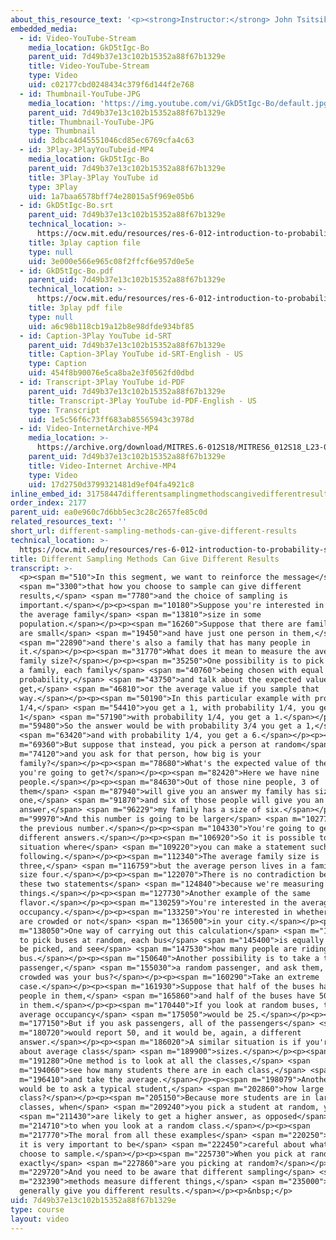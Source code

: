 ```yaml
---
about_this_resource_text: '<p><strong>Instructor:</strong> John Tsitsiklis</p>'
embedded_media:
  - id: Video-YouTube-Stream
    media_location: GkD5tIgc-Bo
    parent_uid: 7d49b37e13c102b15352a88f67b1329e
    title: Video-YouTube-Stream
    type: Video
    uid: c02177cbd0248434c379f6d144f2e768
  - id: Thumbnail-YouTube-JPG
    media_location: 'https://img.youtube.com/vi/GkD5tIgc-Bo/default.jpg'
    parent_uid: 7d49b37e13c102b15352a88f67b1329e
    title: Thumbnail-YouTube-JPG
    type: Thumbnail
    uid: 3dbca4d45551046cd85ec6769cfa4c63
  - id: 3Play-3PlayYouTubeid-MP4
    media_location: GkD5tIgc-Bo
    parent_uid: 7d49b37e13c102b15352a88f67b1329e
    title: 3Play-3Play YouTube id
    type: 3Play
    uid: 1a7baa6578bff74e28015a5f969e05b6
  - id: GkD5tIgc-Bo.srt
    parent_uid: 7d49b37e13c102b15352a88f67b1329e
    technical_location: >-
      https://ocw.mit.edu/resources/res-6-012-introduction-to-probability-spring-2018/part-iii-random-processes/different-sampling-methods-can-give-different-results/GkD5tIgc-Bo.srt
    title: 3play caption file
    type: null
    uid: 3e000e566e965c08f2ffcf6e957d0e5e
  - id: GkD5tIgc-Bo.pdf
    parent_uid: 7d49b37e13c102b15352a88f67b1329e
    technical_location: >-
      https://ocw.mit.edu/resources/res-6-012-introduction-to-probability-spring-2018/part-iii-random-processes/different-sampling-methods-can-give-different-results/GkD5tIgc-Bo.pdf
    title: 3play pdf file
    type: null
    uid: a6c98b118cb19a12b8e98dfde934bf85
  - id: Caption-3Play YouTube id-SRT
    parent_uid: 7d49b37e13c102b15352a88f67b1329e
    title: Caption-3Play YouTube id-SRT-English - US
    type: Caption
    uid: 454f8b90076e5ca8ba2e3f0562fd0dbd
  - id: Transcript-3Play YouTube id-PDF
    parent_uid: 7d49b37e13c102b15352a88f67b1329e
    title: Transcript-3Play YouTube id-PDF-English - US
    type: Transcript
    uid: 1e5c56f6c73ff683ab85565943c3978d
  - id: Video-InternetArchive-MP4
    media_location: >-
      https://archive.org/download/MITRES.6-012S18/MITRES6_012S18_L23-09_300k.mp4
    parent_uid: 7d49b37e13c102b15352a88f67b1329e
    title: Video-Internet Archive-MP4
    type: Video
    uid: 17d2750d3799321481d9ef04fa4921c8
inline_embed_id: 31758447differentsamplingmethodscangivedifferentresults21962489
order_index: 2177
parent_uid: ea0e960c7d6bb5ec3c28c2657fe85c0d
related_resources_text: ''
short_url: different-sampling-methods-can-give-different-results
technical_location: >-
  https://ocw.mit.edu/resources/res-6-012-introduction-to-probability-spring-2018/part-iii-random-processes/different-sampling-methods-can-give-different-results
title: Different Sampling Methods Can Give Different Results
transcript: >-
  <p><span m="510">In this segment, we want to reinforce the message</span>
  <span m="3300">that how you choose to sample can give different
  results,</span> <span m="7780">and the choice of sampling is
  important.</span></p><p><span m="10180">Suppose you're interested in measuring
  the average family</span> <span m="13810">size in some
  population.</span></p><p><span m="16260">Suppose that there are families that
  are small</span> <span m="19450">and have just one person in them,</span>
  <span m="22890">and there's also a family that has many people in
  it.</span></p><p><span m="31770">What does it mean to measure the average
  family size?</span></p><p><span m="35250">One possibility is to pick at random
  a family, each family</span> <span m="40760">being chosen with equal
  probability,</span> <span m="43750">and talk about the expected value that you
  get,</span> <span m="46810">or the average value if you sample that
  way.</span></p><p><span m="50190">In this particular example with probability
  1/4,</span> <span m="54410">you get a 1, with probability 1/4, you get a
  1</span> <span m="57190">with probability 1/4, you get a 1.</span></p><p><span
  m="59480">So the answer would be with probability 3/4 you get a 1,</span>
  <span m="63420">and with probability 1/4, you get a 6.</span></p><p><span
  m="69360">But suppose that instead, you pick a person at random</span> <span
  m="74120">and you ask for that person, how big is your
  family?</span></p><p><span m="78680">What's the expected value of the answer
  you're going to get?</span></p><p><span m="82420">Here we have nine
  people.</span></p><p><span m="84630">Out of those nine people, 3 of
  them</span> <span m="87940">will give you an answer my family has size
  one,</span> <span m="91870">and six of those people will give you an
  answer,</span> <span m="96229">my family has a size of six.</span></p><p><span
  m="99970">And this number is going to be larger</span> <span m="102770">than
  the previous number.</span></p><p><span m="104330">You're going to get
  different answers.</span></p><p><span m="106920">So it is possible to have a
  situation where</span> <span m="109220">you can make a statement such as the
  following.</span></p><p><span m="112340">The average family size is
  three,</span> <span m="116759">but the average person lives in a family of
  size four.</span></p><p><span m="122070">There is no contradiction between
  these two statements</span> <span m="124840">because we're measuring different
  things.</span></p><p><span m="127730">Another example of the same
  flavor.</span></p><p><span m="130259">You're interested in the average bus
  occupancy.</span></p><p><span m="133250">You're interested in whether buses
  are crowded or not</span> <span m="136500">in your city.</span></p><p><span
  m="138050">One way of carrying out this calculation</span> <span m="141850">is
  to pick buses at random, each bus</span> <span m="145400">is equally likely to
  be picked, and see</span> <span m="147530">how many people are riding this
  bus.</span></p><p><span m="150640">Another possibility is to take a typical
  passenger,</span> <span m="155030">a random passenger, and ask them, how
  crowded was your bus?</span></p><p><span m="160290">Take an extreme
  case.</span></p><p><span m="161930">Suppose that half of the buses have 0
  people in them,</span> <span m="165860">and half of the buses have 50 people
  in them.</span></p><p><span m="170440">If you look at random buses, then the
  average occupancy</span> <span m="175050">would be 25.</span></p><p><span
  m="177150">But if you ask passengers, all of the passengers</span> <span
  m="180720">would report 50, and it would be, again, a different
  answer.</span></p><p><span m="186020">A similar situation is if you're talking
  about average class</span> <span m="189900">sizes.</span></p><p><span
  m="191280">One method is to look at all the classes,</span> <span
  m="194060">see how many students there are in each class,</span> <span
  m="196410">and take the average.</span></p><p><span m="198079">Another method
  would be to ask a typical student,</span> <span m="202860">how large is your
  class?</span></p><p><span m="205150">Because more students are in large
  classes, when</span> <span m="209240">you pick a student at random, you</span>
  <span m="211430">are likely to get a higher answer, as opposed</span> <span
  m="214710">to when you look at a random class.</span></p><p><span
  m="217770">The moral from all these examples</span> <span m="220250">is that
  it is very important to be</span> <span m="222450">careful about what you
  choose to sample.</span></p><p><span m="225730">When you pick at random, what
  exactly</span> <span m="227860">are you picking at random?</span></p><p><span
  m="229720">And you need to be aware that different sampling</span> <span
  m="232390">methods measure different things,</span> <span m="235000">and will
  generally give you different results.</span></p><p>&nbsp;</p>
uid: 7d49b37e13c102b15352a88f67b1329e
type: course
layout: video
---
```

